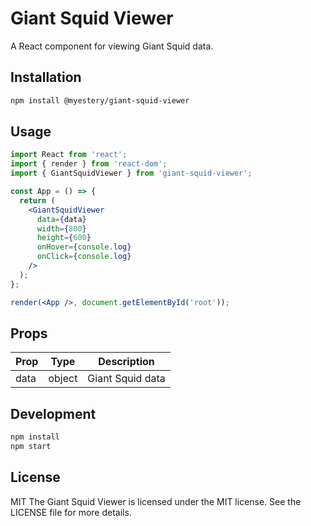 <!-- simple readme for a react library -->
# Giant Squid Viewer

A React component for viewing Giant Squid data.

## Installation

```bash
npm install @myestery/giant-squid-viewer
```

## Usage

```jsx
import React from 'react';
import { render } from 'react-dom';
import { GiantSquidViewer } from 'giant-squid-viewer';

const App = () => {
  return (
    <GiantSquidViewer
      data={data}
      width={800}
      height={600}
      onHover={console.log}
      onClick={console.log}
    />
  );
};

render(<App />, document.getElementById('root'));
```

## Props

| Prop | Type | Description |
| --- | --- | --- |
| data | object | Giant Squid data |

## Development

```bash
npm install
npm start
```

## License

MIT
The Giant Squid Viewer is licensed under the MIT license. See the LICENSE file for more details.

